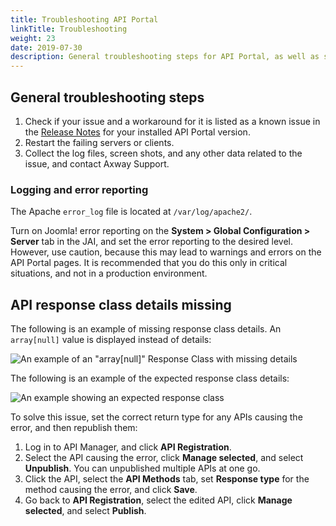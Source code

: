 ```yaml
---
title: Troubleshooting API Portal
linkTitle: Troubleshooting
weight: 23
date: 2019-07-30
description: General troubleshooting steps for API Portal, as well as specific problems and recommended solutions.
---
```


## General troubleshooting steps

1. Check if your issue and a workaround for it is listed as a known issue in the [Release Notes](/docs/apim_relnotes/) for your installed API Portal version.
2. Restart the failing servers or clients.
3. Collect the log files, screen shots, and any other data related to the issue, and contact Axway Support.

### Logging and error reporting

The Apache `error_log` file is located at `/var/log/apache2/`.

Turn on Joomla! error reporting on the **System > Global Configuration > Server** tab in the JAI, and set the error reporting to the desired level. However, use caution, because this may lead to warnings and errors on the API Portal pages. It is recommended that you do this only in critical situations, and not in a production environment.

## API response class details missing

The following is an example of missing response class details. An `array[null]` value is displayed instead of details:

![An example of an "array[null]" Response Class with missing details](/Images/APIPortal/troubleshooting1.png)

The following is an example of the expected response class details:

![An example showing an expected response class](/Images/APIPortal/troubleshooting2.png)

To solve this issue, set the correct return type for any APIs causing the error, and then republish them:

1. Log in to API Manager, and click **API Registration**.
2. Select the API causing the error, click **Manage selected**, and select **Unpublish**. You can unpublished multiple APIs at one go.
3. Click the API, select the **API Methods** tab, set **Response type** for the method causing the error, and click **Save**.
4. Go back to **API Registration**, select the edited API, click **Manage selected**, and select **Publish**.
